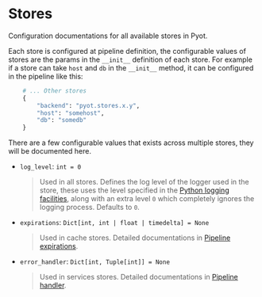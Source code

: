 # Stores

Configuration documentations for all available stores in Pyot.

Each store is configured at pipeline definition, the configurable values of stores are the params in the `__init__` definition of each store. For example if a store can take `host` and `db` in the `__init__` method, it can be configured in the pipeline like this:
```python
    # ... Other stores
    {
        "backend": "pyot.stores.x.y",
        "host": "somehost",
        "db": "somedb"
    }
```

There are a few configurable values that exists across multiple stores, they will be documented here.

* `log_level`: `int = 0`
  > Used in all stores. Defines the log level of the logger used in the store, these uses the level specified in the [Python logging facilities](https://docs.python.org/3/library/logging.html#logging-levels), along with an extra level `0` which completely ignores the logging process. Defaults to `0`.

* `expirations`: `Dict[int, int | float | timedelta] = None`
  > Used in cache stores. Detailed documentations in [Pipeline expirations](/pipeline/expirations).

* `error_handler`: `Dict[int, Tuple[int]] = None`
  > Used in services stores. Detailed documentations in [Pipeline handler](/pipeline/handler).

